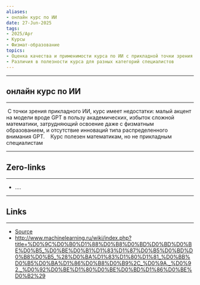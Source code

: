 ```yaml
---
aliases: 
- онлайн курс по ИИ 
date: 27-Jun-2025
tags:
- 2025/Apr
- Курсы
- Физмат-образование
topics:
- Оценка качества и применимости курса по ИИ с прикладной точки зрения
- Различия в полезности курса для разных категорий специалистов 
---
```

-----
##  онлайн курс по ИИ 
-----
 С точки зрения прикладного ИИ, курс имеет недостатки: малый акцент на модели вроде GPT в пользу академических, избыток сложной математики, затрудняющий освоение даже с физматным образованием, и отсутствие инноваций типа распределенного внимания GPT. 
 
 Курс полезен математикам, но не прикладным специалистам

---
## Zero-links
---
- ....

---
## Links
---
- [Source](https://t.me/turboproject/1585)
- http://www.machinelearning.ru/wiki/index.php?title=%D0%9C%D0%B0%D1%88%D0%B8%D0%BD%D0%BD%D0%BE%D0%B5_%D0%BE%D0%B1%D1%83%D1%87%D0%B5%D0%BD%D0%B8%D0%B5_%28%D0%BA%D1%83%D1%80%D1%81_%D0%BB%D0%B5%D0%BA%D1%86%D0%B8%D0%B9%2C_%D0%9A._%D0%92._%D0%92%D0%BE%D1%80%D0%BE%D0%BD%D1%86%D0%BE%D0%B2%29